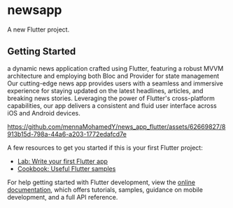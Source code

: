 # newsapp

A new Flutter project.

## Getting Started
a dynamic news application crafted using Flutter, featuring a robust MVVM architecture and employing both Bloc and Provider for state management
Our cutting-edge news app provides users with a seamless and immersive experience for staying updated on the latest headlines, articles, and breaking news stories. Leveraging the power of Flutter's cross-platform capabilities, our app delivers a consistent and fluid user interface across iOS and Android devices.


https://github.com/mennaMohamedY/news_app_flutter/assets/62669827/8913b15d-798a-44a6-a203-1772edafcd7e



A few resources to get you started if this is your first Flutter project:

- [Lab: Write your first Flutter app](https://docs.flutter.dev/get-started/codelab)
- [Cookbook: Useful Flutter samples](https://docs.flutter.dev/cookbook)

For help getting started with Flutter development, view the
[online documentation](https://docs.flutter.dev/), which offers tutorials,
samples, guidance on mobile development, and a full API reference.
